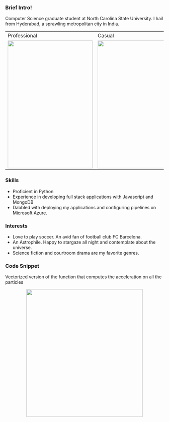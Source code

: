 ### Brief Intro!

Computer Science graduate student at North Carolina State University. I hail from Hyderabad, a sprawling metropolitan city in India.


<table>
  <tr>
    <td>Professional</td>
     <td>Casual</td>
     <td>Holiday Mention</td>
  </tr>
  <tr>
    <td><img src="https://drive.google.com/uc?export=view&id=1HwUpK411M2Cay9ZvXUBjRTYrOfmNI-Ht" width=270 height=405></td>
    <td><img src="https://drive.google.com/uc?export=view&id=17b-MktAftWTMuZdjLRnAVO-Q5hU5VjNG" width=270 height=405></td>
    <td><img src="https://drive.google.com/uc?export=view&id=1bQfNxBupfjmNY3jDrt9sO_kqdzfseBYo" width=270 height=405></td>
  </tr>
 </table>


### Skills

* Proficient in Python
* Experience in developing full stack applications with Javascript and MongoDB
* Dabbled with deploying my applications and configuring pipelines on Microsoft Azure.

### Interests
* Love to play soccer. An avid fan of football club FC Barcelona.
* An Astrophile. Happy to stargaze all night and contemplate about the universe.
* Science fiction and courtroom drama are my favorite genres.

### Code Snippet

Vectorized version of the function that computes the acceleration on all the particles

<p align="center">
  <img src="https://miro.medium.com/max/1024/1*JuuCy0bJya1__ggeG9MWTw.gif" width=370 height=405>
</p>



